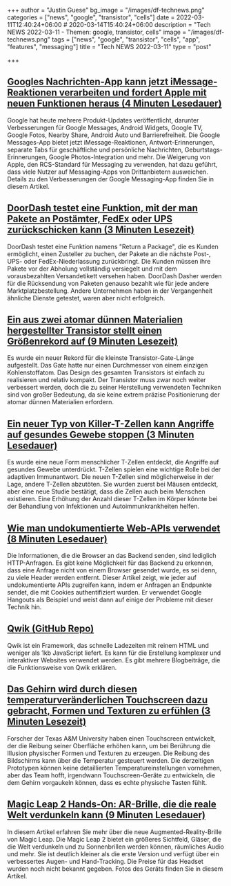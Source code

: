 +++
author = "Justin Guese"
bg_image = "/images/df-technews.png"
categories = ["news", "google", "transistor", "cells"]
date = 2022-03-11T12:40:24+06:00 # 2020-03-14T15:40:24+06:00
description = "Tech NEWS 2022-03-11 - Themen: google, transistor, cells"
image = "/images/df-technews.png"
tags = ["news", "google", "transistor", "cells", "app", "features", "messaging"]
title = "Tech NEWS 2022-03-11"
type = "post"

+++

## [Googles Nachrichten-App kann jetzt iMessage-Reaktionen verarbeiten und fordert Apple mit neuen Funktionen heraus (4 Minuten Lesedauer)](https://techcrunch.com/2022/03/10/googles-message-app-can-now-handle-imessage-reactions-challenges-apple-with-new-features/)

 Google hat heute mehrere Produkt-Updates veröffentlicht, darunter Verbesserungen für Google Messages, Android Widgets, Google TV, Google Fotos, Nearby Share, Android Auto und Barrierefreiheit. Die Google Messages-App bietet jetzt iMessage-Reaktionen, Antwort-Erinnerungen, separate Tabs für geschäftliche und persönliche Nachrichten, Geburtstags-Erinnerungen, Google Photos-Integration und mehr. Die Weigerung von Apple, den RCS-Standard für Messaging zu verwenden, hat dazu geführt, dass viele Nutzer auf Messaging-Apps von Drittanbietern ausweichen. Details zu den Verbesserungen der Google Messaging-App finden Sie in diesem Artikel.

## [DoorDash testet eine Funktion, mit der man Pakete an Postämter, FedEx oder UPS zurückschicken kann (3 Minuten Lesezeit)](https://techcrunch.com/2022/03/10/doordash-is-testing-a-feature-that-lets-you-return-packages-to-post-offices-fedex-or-ups/)

 DoorDash testet eine Funktion namens "Return a Package", die es Kunden ermöglicht, einen Zusteller zu buchen, der Pakete an die nächste Post-, UPS- oder FedEx-Niederlassung zurückbringt. Die Kunden müssen ihre Pakete vor der Abholung vollständig versiegelt und mit dem vorausbezahlten Versandetikett versehen haben. DoorDash Dasher werden für die Rücksendung von Paketen genauso bezahlt wie für jede andere Marktplatzbestellung. Andere Unternehmen haben in der Vergangenheit ähnliche Dienste getestet, waren aber nicht erfolgreich.

## [Ein aus zwei atomar dünnen Materialien hergestellter Transistor stellt einen Größenrekord auf (9 Minuten Lesezeit)](https://arstechnica.com/science/2022/03/a-transistor-made-using-two-atomically-thin-materials-sets-size-record/)

 Es wurde ein neuer Rekord für die kleinste Transistor-Gate-Länge aufgestellt. Das Gate hatte nur einen Durchmesser von einem einzigen Kohlenstoffatom. Das Design des gesamten Transistors ist einfach zu realisieren und relativ kompakt. Der Transistor muss zwar noch weiter verbessert werden, doch die zu seiner Herstellung verwendeten Techniken sind von großer Bedeutung, da sie keine extrem präzise Positionierung der atomar dünnen Materialien erfordern.

## [Ein neuer Typ von Killer-T-Zellen kann Angriffe auf gesundes Gewebe stoppen (3 Minuten Lesedauer)](https://interestingengineering.com/killer-t-cell-healthy-tissue)

 Es wurde eine neue Form menschlicher T-Zellen entdeckt, die Angriffe auf gesundes Gewebe unterdrückt. T-Zellen spielen eine wichtige Rolle bei der adaptiven Immunantwort. Die neuen T-Zellen sind möglicherweise in der Lage, andere T-Zellen abzutöten. Sie wurden zuerst bei Mäusen entdeckt, aber eine neue Studie bestätigt, dass die Zellen auch beim Menschen existieren. Eine Erhöhung der Anzahl dieser T-Zellen im Körper könnte bei der Behandlung von Infektionen und Autoimmunkrankheiten helfen.

## [Wie man undokumentierte Web-APIs verwendet (8 Minuten Lesedauer)](https://jvns.ca/blog/2022/03/10/how-to-use-undocumented-web-apis/)

 Die Informationen, die die Browser an das Backend senden, sind lediglich HTTP-Anfragen. Es gibt keine Möglichkeit für das Backend zu erkennen, dass eine Anfrage nicht von einem Browser gesendet wurde, es sei denn, zu viele Header werden entfernt. Dieser Artikel zeigt, wie jeder auf undokumentierte APIs zugreifen kann, indem er Anfragen an Endpunkte sendet, die mit Cookies authentifiziert wurden. Er verwendet Google Hangouts als Beispiel und weist dann auf einige der Probleme mit dieser Technik hin.

## [Qwik (GitHub Repo)](https://github.com/BuilderIO/qwik)

 Qwik ist ein Framework, das schnelle Ladezeiten mit reinem HTML und weniger als 1kb JavaScript liefert. Es kann für die Erstellung komplexer und interaktiver Websites verwendet werden. Es gibt mehrere Blogbeiträge, die die Funktionsweise von Qwik erklären.

## [Das Gehirn wird durch diesen temperaturveränderlichen Touchscreen dazu gebracht, Formen und Texturen zu erfühlen (3 Minuten Lesezeit)](https://gizmodo.com/touchscreen-friction-temperature-texas-am-university-in-1848622614)

 Forscher der Texas A&M University haben einen Touchscreen entwickelt, der die Reibung seiner Oberfläche erhöhen kann, um bei Berührung die Illusion physischer Formen und Texturen zu erzeugen. Die Reibung des Bildschirms kann über die Temperatur gesteuert werden. Die derzeitigen Prototypen können keine detaillierten Temperatureinstellungen vornehmen, aber das Team hofft, irgendwann Touchscreen-Geräte zu entwickeln, die dem Gehirn vorgaukeln können, dass es echte physische Tasten fühlt.

## [Magic Leap 2 Hands-On: AR-Brille, die die reale Welt verdunkeln kann (9 Minuten Lesedauer)](https://www.cnet.com/tech/computing/features/magic-leap-2-hands-on-ar-glasses-that-can-dim-the-real-world/)

 In diesem Artikel erfahren Sie mehr über die neue Augmented-Reality-Brille von Magic Leap. Die Magic Leap 2 bietet ein größeres Sichtfeld, Gläser, die die Welt verdunkeln und zu Sonnenbrillen werden können, räumliches Audio und mehr. Sie ist deutlich kleiner als die erste Version und verfügt über ein verbessertes Augen- und Hand-Tracking. Die Preise für das Headset wurden noch nicht bekannt gegeben. Fotos des Geräts finden Sie in diesem Artikel.


